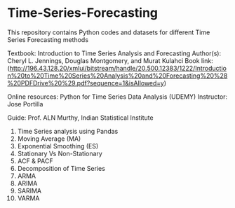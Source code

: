 # Time-Series-Forecasting
This repository contains Python codes and datasets for different Time Series Forecasting methods 

Textbook: Introduction to Time Series Analysis and Forecasting
Author(s): Cheryl L. Jennings, Douglas Montgomery, and Murat Kulahci
Book link: (http://196.43.128.20/xmlui/bitstream/handle/20.500.12383/1222/Introduction%20to%20Time%20Series%20Analysis%20and%20Forecasting%20%28%20PDFDrive%20%29.pdf?sequence=1&isAllowed=y)

Online resources: Python for Time Series Data Analysis (UDEMY)
Instructor: Jose Portilla

Guide: Prof. ALN Murthy, Indian Statistical Institute

1. Time Series analysis using Pandas
2. Moving Average (MA)
3. Exponential Smoothing (ES)
4. Stationary Vs Non-Stationary
5. ACF & PACF
6. Decomposition of Time Series
7. ARMA
8. ARIMA
9. SARIMA
10. VARMA

